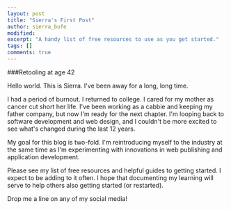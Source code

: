 ```yaml
---
layout: post
title: "Sierra's First Post"
author: sierra_bufe
modified:
excerpt: "A handy list of free resources to use as you get started."
tags: []
comments: true
---
```


###Retooling at age 42

Hello world.  This is Sierra.  I've been away for a long, long time.

I had a period of burnout.  I returned to college.  I cared for my mother as cancer cut short her life.  I've been working as a cabbie and keeping my father company, but now I'm ready for the next chapter.  I'm looping back to software development and web design, and I couldn't be more excited to see what's changed during the last 12 years.

My goal for this blog is two-fold.  I'm reintroducing myself to the industry at the same time as I'm experimenting with innovations in web publishing and application development.

Please see my list of free resources and helpful guides to getting started.  I expect to be adding to it often.  I hope that documenting my learning will serve to help others also getting started (or restarted).

Drop me a line on any of my social media!